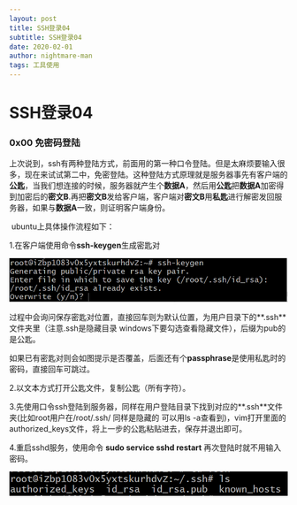 ```yaml
---
layout: post
title: SSH登录04
subtitle: SSH登录04
date: 2020-02-01
author: nightmare-man
tags: 工具使用
---
```

# 		SSH登录04

### 0x00 免密码登陆

​	上次说到，ssh有两种登陆方式，前面用的第一种口令登陆。但是太麻烦要输入很多，现在来试试第二中，免密登陆。这种登陆方式原理就是服务器事先有客户端的**公匙**，当我们想连接的时候，服务器就产生个**数据A**，然后用**公匙**把**数据A**加密得到加密后的**密文B**.再把**密文B**发给客户端，客户端对**密文B**用**私匙**进行解密发回服务器，如果与**数据A**一致，则证明客户端身份。

​	ubuntu上具体操作流程如下：

1.在客户端使用命令**ssh-keygen**生成密匙对

![TIM截图20200201213436](/assets/img/TIM截图20200201213436.png)

过程中会询问保存密匙对位置，直接回车则为默认位置，为用户目录下的**.ssh**文件夹里（注意.ssh是隐藏目录 windows下要勾选查看隐藏文件），后缀为pub的是公匙。

如果已有密匙对则会如图提示是否覆盖，后面还有个**passphrase**是使用私匙时的密码，直接回车可跳过。

2.以文本方式打开公匙文件，复制公匙（所有字符）。

3.先使用口令ssh登陆到服务器，同样在用户登陆目录下找到对应的**.ssh**文件夹(比如root用户在/root/.ssh/ 同样是隐藏的 可以用ls -a查看到)，vim打开里面的authorized_keys文件，将上一步的公匙粘贴进去，保存并退出即可。

4.重启sshd服务，使用命令	**sudo service sshd restart**	再次登陆时就不用输入密码。

![TIM截图20200201214518](/assets/img/TIM截图20200201214518.png)

